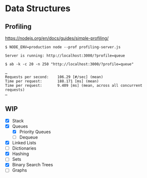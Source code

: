 # Data Structures

## Profiling

https://nodejs.org/en/docs/guides/simple-profiling/

```
$ NODE_ENV=production node --prof profiling-server.js

Server is running: http://localhost:3000/?profile=queue

$ ab -k -c 20 -n 250 "http://localhost:3000/?profile=queue"

…
Requests per second:    106.29 [#/sec] (mean)
Time per request:       188.171 [ms] (mean)
Time per request:       9.409 [ms] (mean, across all concurrent requests)
…
```

## WIP

- [x] Stack
- [x] Queues
  - [x] Priority Queues
  - [ ] Dequeue
- [x] Linked Lists
- [ ] Dictionaries
- [x] Hashing
- [ ] Sets
- [x] Binary Search Trees
- [ ] Graphs
